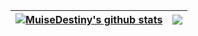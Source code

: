 | <a href="https://github.com/muisedestiny"><img align="center" src="https://github-readme-stats.vercel.app/api?username=muisedestiny&show_icons=true&include_all_commits=true&theme=buefy&hide_border=true" alt="MuiseDestiny's github stats" /></a> | <a href="https://github.com/muisedestiny"><img align="center" src="https://github-readme-stats.vercel.app/api/top-langs/?username=muisedestiny&layout=compact&theme=buefy&hide_border=true" /></a> |
| ------------- | ------------- |
